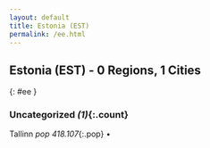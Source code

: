 ```yaml
---
layout: default
title: Estonia (EST)
permalink: /ee.html
---
```



## Estonia (EST) - 0 Regions, 1 Cities
{: #ee }





### Uncategorized _(1)_{:.count}


Tallinn  _pop 418.107_{:.pop} •


 
